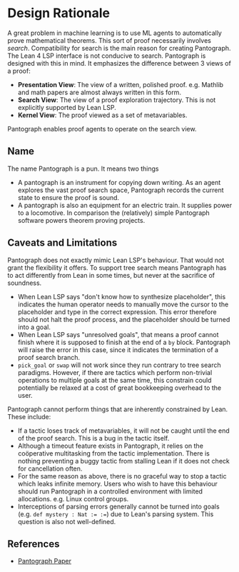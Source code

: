 # Design Rationale

A great problem in machine learning is to use ML agents to automatically prove
mathematical theorems. This sort of proof necessarily involves *search*.
Compatibility for search is the main reason for creating Pantograph.  The Lean 4
LSP interface is not conducive to search. Pantograph is designed with this in
mind. It emphasizes the difference between 3 views of a proof:

- **Presentation View**: The view of a written, polished proof. e.g. Mathlib and
  math papers are almost always written in this form.
- **Search View**: The view of a proof exploration trajectory. This is not
  explicitly supported by Lean LSP.
- **Kernel View**: The proof viewed as a set of metavariables.

Pantograph enables proof agents to operate on the search view.

## Name

The name Pantograph is a pun. It means two things
- A pantograph is an instrument for copying down writing. As an agent explores
  the vast proof search space, Pantograph records the current state to ensure
  the proof is sound.
- A pantograph is also an equipment for an electric train. It supplies power to
  a locomotive. In comparison the (relatively) simple Pantograph software powers
  theorem proving projects.

## Caveats and Limitations

Pantograph does not exactly mimic Lean LSP's behaviour. That would not grant the
flexibility it offers.  To support tree search means Pantograph has to act
differently from Lean in some times, but never at the sacrifice of soundness.

- When Lean LSP says "don't know how to synthesize placeholder", this indicates
  the human operator needs to manually move the cursor to the placeholder and
  type in the correct expression. This error therefore should not halt the proof
  process, and the placeholder should be turned into a goal.
- When Lean LSP says "unresolved goals", that means a proof cannot finish where
  it is supposed to finish at the end of a `by` block. Pantograph will raise the
  error in this case, since it indicates the termination of a proof search branch.
- `pick_goal` or `swap` will not work since they run contrary to tree search
  paradigms. However, if there are tactics which perform non-trivial operations
  to multiple goals at the same time, this constrain could potentially be
  relaxed at a cost of great bookkeeping overhead to the user.

Pantograph cannot perform things that are inherently constrained by Lean. These
include:

- If a tactic loses track of metavariables, it will not be caught until the end
  of the proof search. This is a bug in the tactic itself.
- Although a timeout feature exists in Pantograph, it relies on the coöperative
  multitasking from the tactic implementation. There is nothing preventing a
  buggy tactic from stalling Lean if it does not check for cancellation often.
- For the same reason as above, there is no graceful way to stop a tactic which
  leaks infinite memory. Users who wish to have this behaviour should run
  Pantograph in a controlled environment with limited allocations. e.g.
  Linux control groups.
- Interceptions of parsing errors generally cannot be turned into goals (e.g.
  `def mystery : Nat := :=`) due to Lean's parsing system. This question is also
  not well-defined.

## References

* [Pantograph Paper](https://arxiv.org/abs/2410.16429)

